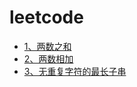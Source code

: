 # leetcode

* [1、两数之和](./001、两数之和.md)
* [2、两数相加](./002、两数相加.md)
* [3、无重复字符的最长子串](./003、无重复字符的最长子串.md)


